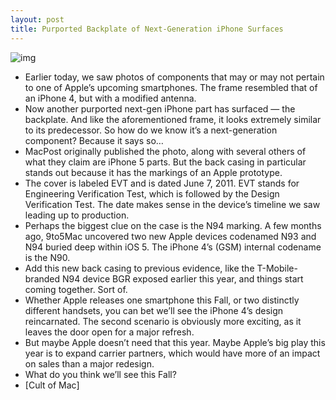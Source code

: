 ```yaml
---
layout: post
title: Purported Backplate of Next-Generation iPhone Surfaces
---
```

![img](http://media.idownloadblog.com/wp-content/uploads/2011/08/iPhone-5G-Back-Cover-White-e1314374407288.jpg)
* Earlier today, we saw photos of components that may or may not pertain to one of Apple’s upcoming smartphones. The frame resembled that of an iPhone 4, but with a modified antenna.
* Now another purported next-gen iPhone part has surfaced — the backplate. And like the aforementioned frame, it looks extremely similar to its predecessor. So how do we know it’s a next-generation component? Because it says so…
* MacPost originally published the photo, along with several others of what they claim are iPhone 5 parts. But the back casing in particular stands out because it has the markings of an Apple prototype.
* The cover is labeled EVT and is dated June 7, 2011. EVT stands for Engineering Verification Test, which is followed by the Design Verification Test. The date makes sense in the device’s timeline we saw leading up to production.
* Perhaps the biggest clue on the case is the N94 marking. A few months ago, 9to5Mac uncovered two new Apple devices codenamed N93 and N94 buried deep within iOS 5. The iPhone 4’s (GSM) internal codename is the N90.
* Add this new back casing to previous evidence, like the T-Mobile-branded N94 device BGR exposed earlier this year, and things start coming together. Sort of.
* Whether Apple releases one smartphone this Fall, or two distinctly different handsets, you can bet we’ll see the iPhone 4’s design reincarnated. The second scenario is obviously more exciting, as it leaves the door open for a major refresh.
* But maybe Apple doesn’t need that this year. Maybe Apple’s big play this year is to expand carrier partners, which would have more of an impact on sales than a major redesign.
* What do you think we’ll see this Fall?
* [Cult of Mac]

